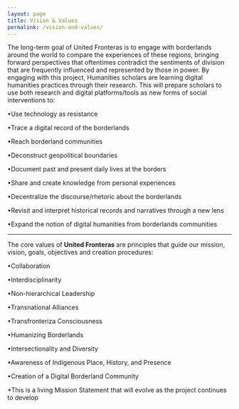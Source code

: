 ```yaml
---
layout: page
title: Vision & Values
permalink: /vision-and-values/
---
```


The long-term goal of United Fronteras is to engage with borderlands around the world to compare the experiences of these regions, bringing forward perspectives that oftentimes contradict the sentiments of division that are frequently influenced and represented by those in power. By engaging with this project, Humanities scholars are learning digital humanities practices through their research. This will prepare scholars to use both research and digital platforms/tools as new forms of social interventions to:

•Use technology as resistance

•Trace a digital record of the borderlands

•Reach borderland communities

•Deconstruct geopolitical boundaries

•Document past and present daily lives at the borders

•Share and create knowledge from personal experiences

•Decentralize the discourse/rhetoric about the borderlands

•Revisit and interpret historical records and narratives through a new lens

•Expand the notion of digital humanities from borderlands communities


--------------------------------------------------------------------------


The core values of **United Fronteras** are principles that guide our mission, vision, goals, objectives and creation procedures:

•Collaboration

•Interdisciplinarity

•Non-hierarchical Leadership

•Transnational Alliances

•Transfronteriza Consciousness

•Humanizing Borderlands

•Intersectionality and Diversity

•Awareness of Indigenous Place, History, and Presence

•Creation of a Digital Borderland Community


  *This is a living Mission Statement that will evolve as the project continues to develop
